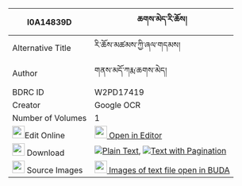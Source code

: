 |I0A14839D|ཆགས་མེད་རི་ཆོས། 
| --- | --- 
|Alternative Title |རི་ཆོས་མཚམས་ཀྱི་ཞལ་གདམས།
|Author| གནས་མདོ་ཀརྨ་ཆགས་མེད།
|BDRC ID | W2PD17419
|Creator | Google OCR
|Number of Volumes| 1
|<img width="25" src="https://img.icons8.com/color/25/000000/edit-property.png">Edit Online| [<img width="25" src="https://avatars.githubusercontent.com/u/45091458?s=200&v=4"> Open in Editor](http://editor.openpecha.org/I0A14839D)
|<img width="25" src="https://img.icons8.com/fluent/48/000000/download-2.png"/>  Download | [![](https://img.icons8.com/color/20/000000/txt.png)Plain Text](https://github.com/Openpecha/I0A14839D/releases/download/v1/chak_me_ri_cho_plain_I0A14839D.zip), [![](https://img.icons8.com/color/20/000000/txt.png)Text with Pagination](https://github.com/Openpecha/I0A14839D/releases/download/v1/chak_me_ri_cho_pages_I0A14839D.zip)
|<img width="25" src="https://img.icons8.com/plasticine/100/000000/pictures-folder.png"/>  Source Images | [<img width="25" src="https://library.bdrc.io/icons/BUDA-small.svg"> Images of text file open in BUDA](https://library.bdrc.io/show/bdr:W2PD17419)